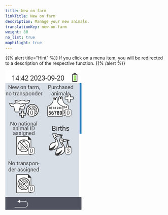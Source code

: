 ```yaml
---
title: New on farm
linkTitle: New on farm
description: Manage your new animals.
translationKey: new-on-farm
weight: 80
no_list: true
maphilight: true
---
```

{{% alert title="Hint" %}}
If you click on a menu item, you will be redirected to a description of the respective function.
{{% /alert %}}

<img src="images/newonfarm.png" alt="VitalControl New on farm" title="New on farm" usemap="#workmap" class="maphilight">

<map name="workmap">
  <area shape="rect" coords="3,40,116,160" alt="New on farm, no transponder" title="Here you assign a transponder to new animals without a transponder&#10;Mouse klick: open documentation" href="/en/docs/new-on-farm/new-no-transponder/">
  <area shape="rect" coords="3,160,116,280" alt="No national animal ID assigned" title="Here you can view all animals that have not yet been assigned an national animal ID and assign an national animal ID&#10;Mouse klick: open documentation" href="/en/docs/new-on-farm/no-national-animal-id-assigned/">
  <area shape="rect" coords="3,280,116,399" alt="No transponder assigned" title="Here you can view all animals that have not yet been assigned a transponder and assign a transponder to them&#10;Mouse klick: open documentation" href="/en/docs/new-on-farm/no-transponder-assigned/">

  <area shape="rect" coords="116,40,230,160" alt="Purchased animals" title="Here you can view your current purchases and export the data&#10;Mouse klick: open documentation" href="/en/docs/new-on-farm/purchased-animals/">
  <area shape="rect" coords="116,160,230,280" alt="Births" title="Here you can see your births and create an export file&#10;Mouse klick: open documentation" href="/en/docs/new-on-farm/births/">
</map>
